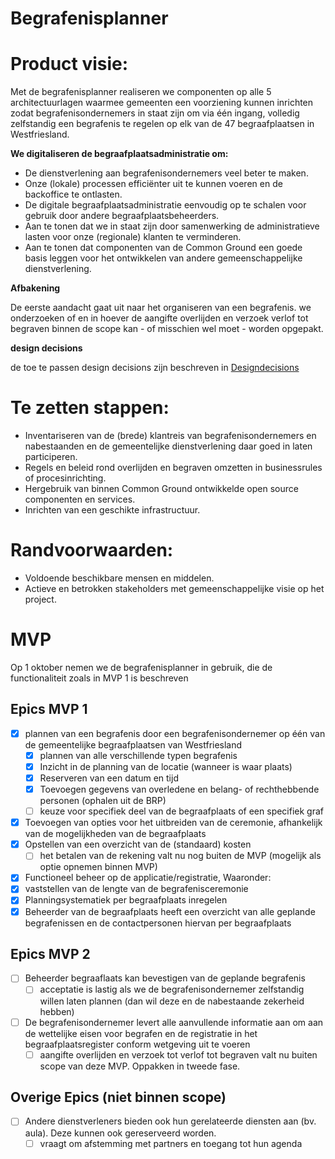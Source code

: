 # Begrafenisplanner

# Product visie:
Met de begrafenisplanner realiseren we componenten op alle 5 architectuurlagen waarmee gemeenten een voorziening kunnen inrichten zodat begrafenisondernemers in staat zijn om via één ingang, volledig zelfstandig een begrafenis te regelen op elk van de 47 begraafplaatsen in Westfriesland.

**We digitaliseren de begraafplaatsadministratie om:**

* De dienstverlening aan begrafenisondernemers veel beter te maken.
* Onze (lokale) processen efficiënter uit te kunnen voeren en de backoffice te ontlasten.
* De digitale begraafplaatsadministratie eenvoudig op te schalen voor gebruik door andere begraafplaatsbeheerders.
* Aan te tonen dat we in staat zijn door samenwerking de administratieve lasten voor onze (regionale) klanten te verminderen.
* Aan te tonen dat componenten van de Common Ground een goede basis leggen voor het ontwikkelen van andere gemeenschappelijke dienstverlening.

**Afbakening**

De eerste aandacht gaat uit naar het organiseren van een begrafenis.
we onderzoeken of en in hoever de aangifte overlijden en verzoek verlof tot begraven binnen de scope kan - of misschien wel moet - worden opgepakt.

**design decisions**

de toe te passen design decisions zijn beschreven in [Designdecisions](documenten/Designdecisions.md)

# Te zetten stappen:
* Inventariseren van de (brede) klantreis van begrafenisondernemers en nabestaanden en de gemeentelijke dienstverlening daar goed in laten participeren.
* Regels en beleid rond overlijden en begraven omzetten in businessrules of procesinrichting.
* Hergebruik van binnen Common Ground ontwikkelde open source componenten en services.
* Inrichten van een geschikte infrastructuur.

# Randvoorwaarden:
* Voldoende beschikbare mensen en middelen.
* Actieve en betrokken stakeholders met gemeenschappelijke visie op het project.

# MVP
Op 1 oktober nemen we de begrafenisplanner in gebruik, die de functionaliteit zoals in MVP 1 is beschreven 
## Epics MVP 1
- [x] plannen van een begrafenis door een begrafenisondernemer op één van de gemeentelijke begraafplaatsen van Westfriesland 
  - [x] plannen van alle verschillende typen begrafenis
  - [x] Inzicht in de planning van de locatie (wanneer is waar plaats)
  - [x] Reserveren van een datum en tijd
  - [x] Toevoegen gegevens van overledene en belang- of rechthebbende personen (ophalen uit de BRP)
  - [ ] keuze voor specifiek deel van de begraafplaats of een specifiek graf
- [x] Toevoegen van opties voor het uitbreiden van de ceremonie, afhankelijk van de mogelijkheden van de begraafplaats
- [x] Opstellen van een overzicht van de (standaard) kosten
  - [ ] het betalen van de rekening valt nu nog buiten de MVP (mogelijk als optie opnemen binnen MVP)
- [x] Functioneel beheer op de applicatie/registratie, Waaronder:
 - [x] vaststellen van de lengte van de begrafenisceremonie
 - [x] Planningsystematiek per begraafplaats inregelen
- [x] Beheerder van de begraafplaats heeft een overzicht van alle geplande begrafenissen en de contactpersonen hiervan per begraafplaats

## Epics MVP 2
- [ ] Beheerder begraaflaats kan bevestigen van de geplande begrafenis
  - [ ] acceptatie is lastig als we de begrafenisondernemer zelfstandig willen laten plannen (dan wil deze en de nabestaande zekerheid hebben)
- [ ] De begrafenisondernemer levert alle aanvullende informatie aan om aan de wettelijke eisen voor begrafen en de registratie in het begraafplaatsregister conform wetgeving uit te voeren
  - [ ] aangifte overlijden en verzoek tot verlof tot begraven valt nu buiten scope van deze MVP. Oppakken in tweede fase.
 
## Overige Epics (niet binnen scope)
- [ ] Andere dienstverleners bieden ook hun gerelateerde diensten aan (bv. aula). Deze kunnen ook gereserveerd worden.
  - [ ] vraagt om afstemming met partners en toegang tot hun agenda
